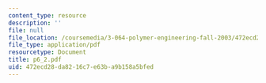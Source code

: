 ```yaml
---
content_type: resource
description: ''
file: null
file_location: /coursemedia/3-064-polymer-engineering-fall-2003/472ecd28da8216c7e63ba9b158a5bfed_p6_2.pdf
file_type: application/pdf
resourcetype: Document
title: p6_2.pdf
uid: 472ecd28-da82-16c7-e63b-a9b158a5bfed
---
```

